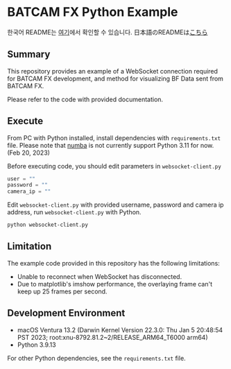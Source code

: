 # BATCAM FX Python Example

한국어 README는 [여기](README-KR.md)에서 확인할 수 있습니다.
日本語のREADMEは[こちら](README-JP.md)

## Summary

This repository provides an example of a WebSocket connection required for BATCAM FX development, and method for visualizing BF Data sent from BATCAM FX.

Please refer to the code with provided documentation.

## Execute

From PC with Python installed, install dependencies with `requirements.txt` file. Please note that <u>numba</u> is not currently support Python 3.11 for now. (Feb 20, 2023)

Before executing code, you should edit parameters in `websocket-client.py`
```python
user = ""
password = ""
camera_ip = ""
```

Edit `websocket-client.py` with provided username, password and camera ip address, run `websocket-client.py` with Python.
```sh
python websocket-client.py
```

## Limitation

The example code provided in this repository has the following limitations:

* Unable to reconnect when WebSocket has disconnected.
* Due to matplotlib's imshow performance, the overlaying frame can't keep up 25 frames per second.

## Development Environment

* macOS Ventura 13.2 (Darwin Kernel Version 22.3.0: Thu Jan  5 20:48:54 PST 2023; root:xnu-8792.81.2~2/RELEASE_ARM64_T6000 arm64)
* Python 3.9.13

For other Python dependencies, see the `requirements.txt` file.